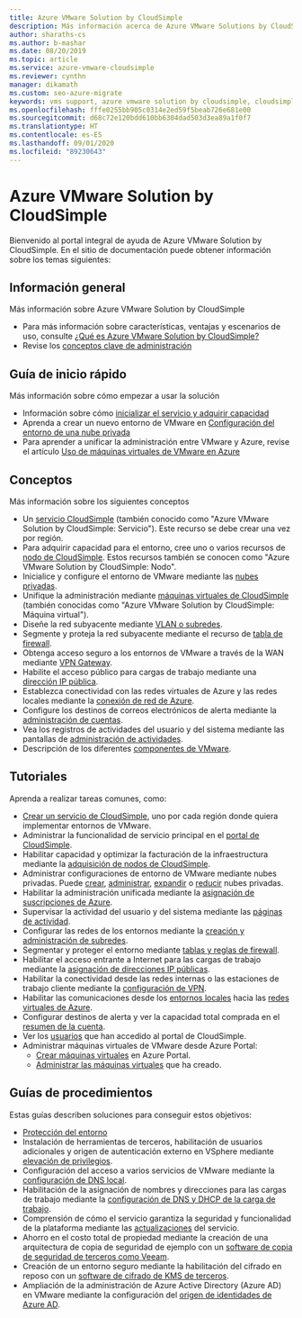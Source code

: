 ```yaml
---
title: Azure VMware Solution by CloudSimple
description: Más información acerca de Azure VMware Solutions by CloudSimple entre la que se incluye una introducción, inicios rápidos, conceptos, tutoriales y guías paso a paso.
author: sharaths-cs
ms.author: b-mashar
ms.date: 08/20/2019
ms.topic: article
ms.service: azure-vmware-cloudsimple
ms.reviewer: cynthn
manager: dikamath
ms.custom: seo-azure-migrate
keywords: vms support, azure vmware solution by cloudsimple, cloudsimple azure, vms tools, vmware documentation
ms.openlocfilehash: fffe0255bb905c0314e2ed59f5beab726e681e00
ms.sourcegitcommit: d68c72e120bdd610bb6304dad503d3ea89a1f0f7
ms.translationtype: HT
ms.contentlocale: es-ES
ms.lasthandoff: 09/01/2020
ms.locfileid: "89230643"
---
```

# <a name="azure-vmware-solution-by-cloudsimple"></a>Azure VMware Solution by CloudSimple

Bienvenido al portal integral de ayuda de Azure VMware Solution by CloudSimple.
En el sitio de documentación puede obtener información sobre los temas siguientes:

## <a name="overview"></a>Información general

Más información sobre Azure VMware Solution by CloudSimple

* Para más información sobre características, ventajas y escenarios de uso, consulte [¿Qué es Azure VMware Solution by CloudSimple?](cloudsimple-vmware-solutions-overview.md)
* Revise los [conceptos clave de administración](key-concepts.md)

## <a name="quickstart"></a>Guía de inicio rápido

Más información sobre cómo empezar a usar la solución

* Información sobre cómo [inicializar el servicio y adquirir capacidad](quickstart-create-cloudsimple-service.md)
* Aprenda a crear un nuevo entorno de VMware en [Configuración del entorno de una nube privada](quickstart-create-private-cloud.md)
* Para aprender a unificar la administración entre VMware y Azure, revise el artículo [Uso de máquinas virtuales de VMware en Azure](quickstart-create-vmware-virtual-machine.md)

## <a name="concepts"></a>Conceptos

Más información sobre los siguientes conceptos

* Un [servicio CloudSimple](cloudsimple-service.md) (también conocido como "Azure VMware Solution by CloudSimple: Servicio"). Este recurso se debe crear una vez por región.
* Para adquirir capacidad para el entorno, cree uno o varios recursos de [nodo de CloudSimple](cloudsimple-node.md). Estos recursos también se conocen como "Azure VMware Solution by CloudSimple: Nodo".
* Inicialice y configure el entorno de VMware mediante las [nubes privadas](cloudsimple-private-cloud.md).
* Unifique la administración mediante [máquinas virtuales de CloudSimple](cloudsimple-virtual-machines.md) (también conocidas como "Azure VMware Solution by CloudSimple: Máquina virtual").
* Diseñe la red subyacente mediante [VLAN o subredes](cloudsimple-vlans-subnets.md).
* Segmente y proteja la red subyacente mediante el recurso de [tabla de firewall](cloudsimple-firewall-tables.md).
* Obtenga acceso seguro a los entornos de VMware a través de la WAN mediante [VPN Gateway](cloudsimple-vpn-gateways.md).
* Habilite el acceso público para cargas de trabajo mediante una [dirección IP pública](cloudsimple-public-ip-address.md).
* Establezca conectividad con las redes virtuales de Azure y las redes locales mediante la [conexión de red de Azure](cloudsimple-azure-network-connection.md).
* Configure los destinos de correos electrónicos de alerta mediante la [administración de cuentas](cloudsimple-account.md).
* Vea los registros de actividades del usuario y del sistema mediante las pantallas de [administración de actividades](cloudsimple-activity.md).
* Descripción de los diferentes [componentes de VMware](vmware-components.md).

## <a name="tutorials"></a>Tutoriales

Aprenda a realizar tareas comunes, como:

* [Crear un servicio de CloudSimple](create-cloudsimple-service.md), uno por cada región donde quiera implementar entornos de VMware.
* Administrar la funcionalidad de servicio principal en el [portal de CloudSimple](access-cloudsimple-portal.md).
* Habilitar capacidad y optimizar la facturación de la infraestructura mediante la [adquisición de nodos de CloudSimple](create-nodes.md).
* Administrar configuraciones de entorno de VMware mediante nubes privadas. Puede [crear](create-private-cloud.md), [administrar](manage-private-cloud.md), [expandir](expand-private-cloud.md) o [reducir](shrink-private-cloud.md) nubes privadas.
* Habilitar la administración unificada mediante la [asignación de suscripciones de Azure](azure-subscription-mapping.md).
* Supervisar la actividad del usuario y del sistema mediante las [páginas de actividad](monitor-activity.md).
* Configurar las redes de los entornos mediante la [creación y administración de subredes](create-vlan-subnet.md).
* Segmentar y proteger el entorno mediante [tablas y reglas de firewall](firewall.md).
* Habilitar el acceso entrante a Internet para las cargas de trabajo mediante la [asignación de direcciones IP públicas](public-ips.md).
* Habilitar la conectividad desde las redes internas o las estaciones de trabajo cliente mediante la [configuración de VPN](vpn-gateway.md).
* Habilitar las comunicaciones desde los [entornos locales](on-premises-connection.md) hacia las [redes virtuales de Azure](virtual-network-connection.md).
* Configurar destinos de alerta y ver la capacidad total comprada en el [resumen de la cuenta](account.md).
* Ver los [usuarios](users.md) que han accedido al portal de CloudSimple.
* Administrar máquinas virtuales de VMware desde Azure Portal:
    * [Crear máquinas virtuales](azure-create-vm.md) en Azure Portal.
    * [Administrar las máquinas virtuales](azure-manage-vm.md) que ha creado.

## <a name="how-to-guides"></a>Guías de procedimientos

Estas guías describen soluciones para conseguir estos objetivos:

* [Protección del entorno](private-cloud-secure.md)
* Instalación de herramientas de terceros, habilitación de usuarios adicionales y origen de autenticación externo en VSphere mediante [elevación de privilegios](escalate-privileges.md).
* Configuración del acceso a varios servicios de VMware mediante la [configuración de DNS local](on-premises-dns-setup.md).
* Habilitación de la asignación de nombres y direcciones para las cargas de trabajo mediante la [configuración de DNS y DHCP de la carga de trabajo](dns-dhcp-setup.md).
* Comprensión de cómo el servicio garantiza la seguridad y funcionalidad de la plataforma mediante las [actualizaciones](vmware-components.md#updates-and-upgrades) del servicio.
* Ahorro en el costo total de propiedad mediante la creación de una arquitectura de copia de seguridad de ejemplo con un [software de copia de seguridad de terceros como Veeam](backup-workloads-veeam.md).
* Creación de un entorno seguro mediante la habilitación del cifrado en reposo con un [software de cifrado de KMS de terceros](vsan-encryption.md).
* Ampliación de la administración de Azure Active Directory (Azure AD) en VMware mediante la configuración del [origen de identidades de Azure AD](azure-ad.md).

